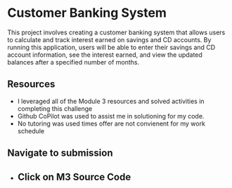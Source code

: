 # Customer Banking System
This project involves creating a customer banking system that allows users to calculate and track interest earned on savings and CD accounts. By running this application, users will be able to enter their savings and CD account information, see the interest earned, and view the updated balances after a specified number of months.

## Resources
- I leveraged all of the Module 3 resources and solved activities in completing this challenge
- Github CoPilot was used to assist me in solutioning for my code.
- No tutoring was used times offer are not convienent for my work schedule

## Navigate to submission
- Click on M3 Source Code
  - 
